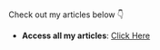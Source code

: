 

Check out my articles below 👇

- **Access all my articles**: [Click Here](https://hashnode.com/@anjaliii-p)
